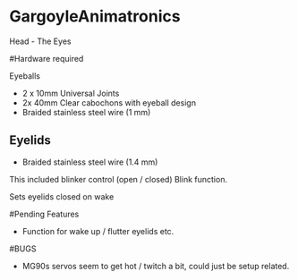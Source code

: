 # GargoyleAnimatronics

Head - The Eyes

#Hardware required

Eyeballs
- 2 x 10mm Universal Joints  
- 2x 40mm Clear cabochons with eyeball design
- Braided stainless steel wire (1 mm)


Eyelids
-
- Braided stainless steel wire (1.4 mm)


This included blinker control (open / closed) Blink function.

Sets eyelids closed on wake

#Pending Features
- Function for wake up / flutter eyelids etc.


#BUGS 
- MG90s servos seem to get hot / twitch a bit, could just be setup related.



